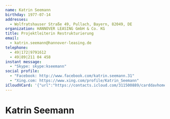 ```yaml
---
name: Katrin Seemann
birthday: 1977-07-14
addresses:
  - Wolfratshauser Straße 49, Pullach, Bayern, 82049, DE
organization: HANNOVER LEASING GmbH & Co. KG
title: Projektleiterin Restrukturierung
email:
  - katrin.seemann@hannover-leasing.de
telephone:
  - 49|172|9791612
  - 49|89|211 04 458
instant message:
  - "Skype: skype:kseemann"
social profile:
  - "Facebook: http://www.facebook.com/katrin.seemann.31"
  - "Xing.com: https://www.xing.com/profile/Katrin_Seemann"
iCloudVCard: '{"url":"https://contacts.icloud.com/311500889/carddavhome/card/MzQyYmQwNTMtODc0ZC00MmI0LWE1ZjYtMjM4YzU0MmVmZTI0.vcf","etag":"\"kmfhcbqp\"","data":"BEGIN:VCARD\r\nVERSION:3.0\r\nFN:\r\nN:Seemann;Katrin;;;\r\nUID:342bd053-874d-42b4-a5f6-238c542efe24\r\nBDAY;VALUE=date:1977-07-14\r\nADR:;;Wolfratshauser Straße 49;Pullach;Bayern;82049;DE;\r\nitem1.X-ABLABEL:_$!<Other>!$_\r\nPRODID:-//Apple Inc.//iOS 17.5.1//EN\r\nREV:2025-04-03T22:19:13Z\r\nORG:HANNOVER LEASING GmbH & Co. KG;\r\nTITLE:Projektleiterin Restrukturierung\r\nEMAIL:katrin.seemann@hannover-leasing.de\r\nTEL:49|172|9791612\r\nTEL:49|89|211 04 458\r\n;VALUE=uri:https://gateway.icloud.com/contacts/311500889/ck/card/9c43f4cd77\r\n 9d7e03965c99565f7f60af\r\nIMPP;X-SERVICE-TYPE=Skype;type=HOME;type=pref:skype:kseemann\r\nX-SOCIALPROFILE;type=facebook;x-user=katrin.seemann.31;x-userid=1678674901;\r\n x-displayname=Katrin Seemann:http://www.facebook.com/katrin.seemann.31\r\nX-SOCIALPROFILE;type=xing.com;x-user=Katrin_Seemann:https://www.xing.com/pr\r\n ofile/Katrin_Seemann\r\nX-IMAGEHASH:j3zmgBVW57hFGAwV55fxbQ==\r\nEND:VCARD"}'
---
```

# Katrin Seemann